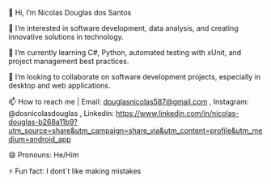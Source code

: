 👋 Hi, I’m Nicolas Douglas dos Santos

👀 I’m interested in software development, data analysis, and creating innovative solutions in technology.

🌱 I’m currently learning C#, Python, automated testing with xUnit, and project management best practices.

💞 I’m looking to collaborate on software development projects, especially in desktop and web applications.

📫 How to reach me | Email: douglasnicolas587@gmail.com , Instagram: @dosnicolasdouglas , Linkedin: https://www.linkedin.com/in/nicolas-douglas-b268a11b9?utm_source=share&utm_campaign=share_via&utm_content=profile&utm_medium=android_app

😄 Pronouns: He/Him

⚡ Fun fact: I dont´t like making mistakes

<!---
Nicklflameu21/Nicklflameu21 is a ✨ special ✨ repository because its `README.md` (this file) appears on your GitHub profile.
You can click the Preview link to take a look at your changes.
--->

